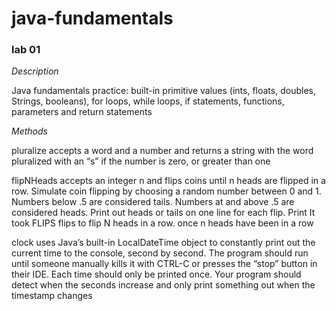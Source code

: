 # java-fundamentals

### lab 01
*Description*

Java fundamentals practice: built-in primitive values (ints, floats, doubles, Strings, booleans), for loops, while loops, if statements, functions, parameters and return statements

*Methods*

pluralize accepts a word and a number and returns a string with the word pluralized with an “s” if the number is zero, or greater than one

flipNHeads accepts an integer n and flips coins until n heads are flipped in a row. Simulate coin flipping by choosing a random number between 0 and 1. Numbers below .5 are considered tails. Numbers at and above .5 are considered heads. Print out heads or tails on one line for each flip. Print It took FLIPS flips to flip N heads in a row. once n heads have been in a row

clock uses Java’s built-in LocalDateTime object to constantly print out the current time to the console, second by second. The program should run until someone manually kills it with CTRL-C or presses the “stop” button in their IDE. Each time should only be printed once. Your program should detect when the seconds increase and only print something out when the timestamp changes

